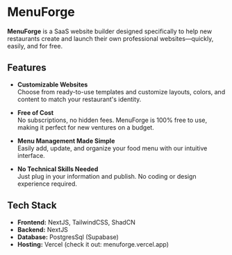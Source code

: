 # MenuForge 

**MenuForge** is a SaaS website builder designed specifically to help new restaurants create and launch their own professional websites—quickly, easily, and for free.

## Features

- **Customizable Websites**  
  Choose from ready-to-use templates and customize layouts, colors, and content to match your restaurant's identity.

- **Free of Cost**  
  No subscriptions, no hidden fees. MenuForge is 100% free to use, making it perfect for new ventures on a budget.

- **Menu Management Made Simple**  
  Easily add, update, and organize your food menu with our intuitive interface.

- **No Technical Skills Needed**  
  Just plug in your information and publish. No coding or design experience required.

## Tech Stack

- **Frontend:** NextJS, TailwindCSS, ShadCN
- **Backend:** NextJS
- **Database:** PostgresSql (Supabase)
- **Hosting:** Vercel (check it out: menuforge.vercel.app)
   

